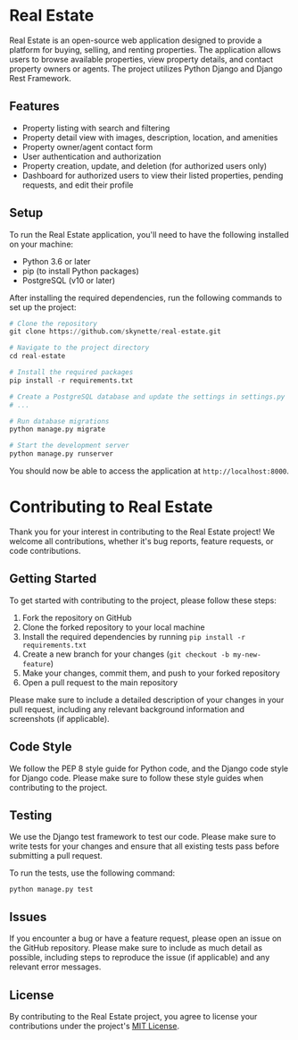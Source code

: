 # Real Estate

Real Estate is an open-source web application designed to provide a platform for buying, selling, and renting properties. The application allows users to browse available properties, view property details, and contact property owners or agents. The project utilizes Python Django and Django Rest Framework.

## Features

-   Property listing with search and filtering
-   Property detail view with images, description, location, and amenities
-   Property owner/agent contact form
-   User authentication and authorization
-   Property creation, update, and deletion (for authorized users only)
-   Dashboard for authorized users to view their listed properties, pending requests, and edit their profile

## Setup

To run the Real Estate application, you'll need to have the following installed on your machine:

-   Python 3.6 or later
-   pip (to install Python packages)
-   PostgreSQL (v10 or later)

After installing the required dependencies, run the following commands to set up the project:
```python
# Clone the repository
git clone https://github.com/skynette/real-estate.git

# Navigate to the project directory
cd real-estate

# Install the required packages
pip install -r requirements.txt

# Create a PostgreSQL database and update the settings in settings.py
# ...

# Run database migrations
python manage.py migrate

# Start the development server
python manage.py runserver

```
You should now be able to access the application at `http://localhost:8000`.


# Contributing to Real Estate

Thank you for your interest in contributing to the Real Estate project! We welcome all contributions, whether it's bug reports, feature requests, or code contributions.

## Getting Started

To get started with contributing to the project, please follow these steps:

1.  Fork the repository on GitHub
2.  Clone the forked repository to your local machine
3.  Install the required dependencies by running `pip install -r requirements.txt`
4.  Create a new branch for your changes (`git checkout -b my-new-feature`)
5.  Make your changes, commit them, and push to your forked repository
6.  Open a pull request to the main repository

Please make sure to include a detailed description of your changes in your pull request, including any relevant background information and screenshots (if applicable).

## Code Style

We follow the PEP 8 style guide for Python code, and the Django code style for Django code. Please make sure to follow these style guides when contributing to the project.

## Testing

We use the Django test framework to test our code. Please make sure to write tests for your changes and ensure that all existing tests pass before submitting a pull request.

To run the tests, use the following command:

    python manage.py test

## Issues

If you encounter a bug or have a feature request, please open an issue on the GitHub repository. Please make sure to include as much detail as possible, including steps to reproduce the issue (if applicable) and any relevant error messages.

## License

By contributing to the Real Estate project, you agree to license your contributions under the project's [MIT License](https://github.com/skynette/real-estate/blob/main/LICENSE).
